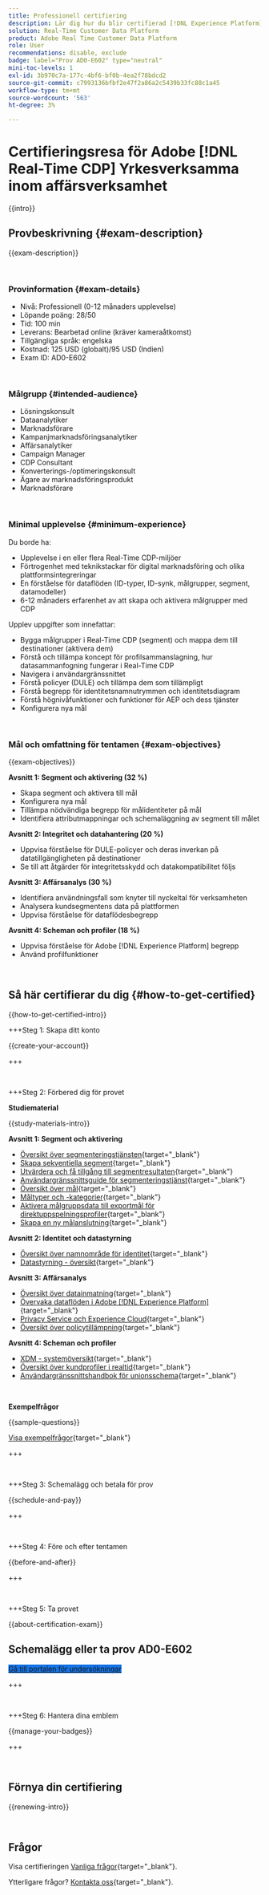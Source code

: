 ```yaml
---
title: Professionell certifiering
description: Lär dig hur du blir certifierad [!DNL Experience Platform] Professional in [!DNL Real-Time Customer Data Platform]
solution: Real-Time Customer Data Platform
product: Adobe Real Time Customer Data Platform
role: User
recommendations: disable, exclude
badge: label="Prov AD0-E602" type="neutral"
mini-toc-levels: 1
exl-id: 3b970c7a-177c-4bf6-bf0b-4ea2f78bdcd2
source-git-commit: c7993136bfbf2e47f2a86a2c5439b33fc88c1a45
workflow-type: tm+mt
source-wordcount: '563'
ht-degree: 3%

---
```


# Certifieringsresa för Adobe [!DNL Real-Time CDP] Yrkesverksamma inom affärsverksamhet

{{intro}}

## Provbeskrivning {#exam-description}

{{exam-description}}

<br>

### Provinformation {#exam-details}

* Nivå: Professionell (0-12 månaders upplevelse)
* Löpande poäng: 28/50
* Tid: 100 min
* Leverans: Bearbetad online (kräver kameraåtkomst)
* Tillgängliga språk: engelska
* Kostnad: 125 USD (globalt)/95 USD (Indien)
* Exam ID: AD0-E602

<br>

### Målgrupp {#intended-audience}

* Lösningskonsult
* Dataanalytiker
* Marknadsförare
* Kampanjmarknadsföringsanalytiker
* Affärsanalytiker
* Campaign Manager
* CDP Consultant
* Konverterings-/optimeringskonsult
* Ägare av marknadsföringsprodukt
* Marknadsförare

<br>

### Minimal upplevelse {#minimum-experience}

Du borde ha:

* Upplevelse i en eller flera Real-Time CDP-miljöer
* Förtrogenhet med teknikstackar för digital marknadsföring och olika plattformsintegreringar
* En förståelse för dataflöden (ID-typer, ID-synk, målgrupper, segment, datamodeller)
* 6-12 månaders erfarenhet av att skapa och aktivera målgrupper med CDP

Upplev uppgifter som innefattar:

* Bygga målgrupper i Real-Time CDP (segment) och mappa dem till destinationer (aktivera dem)
* Förstå och tillämpa koncept för profilsammanslagning, hur datasammanfogning fungerar i Real-Time CDP
* Navigera i användargränssnittet
* Förstå policyer (DULE) och tillämpa dem som tillämpligt
* Förstå begrepp för identitetsnamnutrymmen och identitetsdiagram
* Förstå högnivåfunktioner och funktioner för AEP och dess tjänster
* Konfigurera nya mål

<br>

### Mål och omfattning för tentamen {#exam-objectives}

{{exam-objectives}}

**Avsnitt 1: Segment och aktivering (32 %)**

* Skapa segment och aktivera till mål
* Konfigurera nya mål
* Tillämpa nödvändiga begrepp för målidentiteter på mål
* Identifiera attributmappningar och schemaläggning av segment till målet

**Avsnitt 2: Integritet och datahantering (20 %)**

* Uppvisa förståelse för DULE-policyer och deras inverkan på datatillgängligheten på destinationer
* Se till att åtgärder för integritetsskydd och datakompatibilitet följs

**Avsnitt 3: Affärsanalys (30 %)**

* Identifiera användningsfall som knyter till nyckeltal för verksamheten
* Analysera kundsegmentens data på plattformen
* Uppvisa förståelse för dataflödesbegrepp

**Avsnitt 4: Scheman och profiler (18 %)**

* Uppvisa förståelse för Adobe [!DNL Experience Platform] begrepp
* Använd profilfunktioner

<br>

## Så här certifierar du dig {#how-to-get-certified}

{{how-to-get-certified-intro}}

+++Steg 1: Skapa ditt konto

{{create-your-account}}

+++

<br>

+++Steg 2: Förbered dig för provet

**Studiematerial**

{{study-materials-intro}}

**Avsnitt 1: Segment och aktivering**

* [Översikt över segmenteringstjänsten](https://experienceleague.adobe.com/docs/experience-platform/segmentation/home.html){target="_blank"}
* [Skapa sekventiella segment](https://experienceleague.adobe.com/docs/platform-learn/tutorials/segments/create-sequential-segments.html){target="_blank"}
* [Utvärdera och få tillgång till segmentresultaten](https://experienceleague.adobe.com/docs/experience-platform/segmentation/tutorials/evaluate-a-segment.html){target="_blank"}
* [Användargränssnittsguide för segmenteringstjänst](https://experienceleague.adobe.com/docs/experience-platform/segmentation/ui/overview.html#scheduled-segmentation){target="_blank"}
* [Översikt över mål](https://experienceleague.adobe.com/docs/experience-platform/destinations/home.htmll?lang=sv){target="_blank"}
* [Måltyper och -kategorier](https://experienceleague.adobe.com/docs/experience-platform/destinations/destination-types.html){target="_blank"}
* [Aktivera målgruppsdata till exportmål för direktuppspelningsprofiler](https://experienceleague.adobe.com/docs/experience-platform/destinations/ui/activate/activate-streaming-profile-destinations.html){target="_blank"}
* [Skapa en ny målanslutning](https://experienceleague.adobe.com/docs/experience-platform/destinations/ui/connect-destination.html){target="_blank"}

**Avsnitt 2: Identitet och datastyrning**

* [Översikt över namnområde för identitet](https://experienceleague.adobe.com/docs/experience-platform/identity/namespaces.html?lang=sv){target="_blank"}
* [Datastyrning - översikt](https://experienceleague.adobe.com/docs/experience-platform/data-governance/home.html){target="_blank"}

**Avsnitt 3: Affärsanalys**

* [Översikt över datainmatning](https://experienceleague.adobe.com/docs/experience-platform/ingestion/home.html){target="_blank"}
* [Övervaka dataflöden i Adobe [!DNL Experience Platform]](https://experienceleague.adobe.com/docs/platform-learn/tutorials/monitoring/data-monitoring.html){target="_blank"}
* [Privacy Service och Experience Cloud](https://experienceleague.adobe.com/docs/experience-platform/privacy/experience-cloud-apps.html){target="_blank"}
* [Översikt över policytillämpning](https://experienceleague.adobe.com/docs/experience-platform/data-governance/enforcement/overview.html){target="_blank"}

**Avsnitt 4: Scheman och profiler**

* [XDM - systemöversikt](https://experienceleague.adobe.com/docs/experience-platform/xdm/home.html?lang=sv){target="_blank"}
* [Översikt över kundprofiler i realtid](https://experienceleague.adobe.com/docs/experience-platform/rtcdp/profile/profile-overview.html){target="_blank"}
* [Användargränssnittshandbok för unionsschema](https://experienceleague.adobe.com/docs/experience-platform/profile/union-schemas/union-schema.html){target="_blank"}

<br>

**Exempelfrågor**

{{sample-questions}}

[Visa exempelfrågor](https://scorpion.caveon.com/launchpad/ad3-e602-adobe-real-time-cdp-business-practitioner-professional-sample-questions){target="_blank"}


+++

<br>

+++Steg 3: Schemalägg och betala för prov

{{schedule-and-pay}}

+++

<br>

+++Steg 4: Före och efter tentamen

{{before-and-after}}

+++

<br>

+++Steg 5: Ta provet

{{about-certification-exam}}

## Schemalägg eller ta prov AD0-E602

<a href="https://www.certmetrics.com/adobe/candidate/examity_sso.aspx?eid=AD0-E602" target="_blank" class="spectrum-Button spectrum-Button--fill spectrum-Button--accent spectrum-Button--sizeM is-margin-bottom-big-big at-element-click-tracking" style="background-color:#1473E6">

<span class="spectrum-Button-label has-no-wrap">
   Gå till portalen för undersökningar
</span>
</a>

+++

<br>

+++Steg 6: Hantera dina emblem

{{manage-your-badges}}

+++

<br>

## Förnya din certifiering

{{renewing-intro}}

<br>

## Frågor

Visa certifieringen [Vanliga frågor](https://experienceleague.adobe.com/docs/certification/certification/faq.html){target="_blank"}.

Ytterligare frågor? [Kontakta oss](mailto:certif@adobe.com){target="_blank"}.